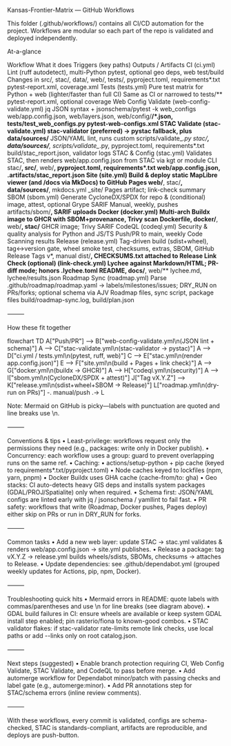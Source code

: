 Kansas-Frontier-Matrix — GitHub Workflows

This folder (.github/workflows/) contains all CI/CD automation for the project.
Workflows are modular so each part of the repo is validated and deployed independently.

At-a-glance

Workflow	What it does	Triggers (key paths)	Outputs / Artifacts
CI (ci.yml)	Lint (ruff autodetect), multi-Python pytest, optional geo deps, web test/build	Changes in src/, stac/, data/, web/, tests/, pyproject.toml, requirements*.txt	pytest-report.xml, coverage.xml
Tests (tests.yml)	Pure test matrix for Python + web (lighter/faster than full CI)	Same as CI or narrowed to tests/**	pytest-report.xml, optional coverage
Web Config Validate (web-config-validate.yml)	jq JSON syntax + jsonschema/pytest -k web_configs	web/app.config.json, web/layers.json, web/config/**/*.json, tests/test_web_configs.py	pytest-web-configs.xml
STAC Validate (stac-validate.yml)	stac-validator (preferred) → pystac fallback, plus data/sources/** JSON/YAML lint, runs custom scripts/validate_*.py	stac/**, data/sources/**, scripts/validate_*.py, pyproject.toml, requirements*.txt	build/stac_report.json, validator logs
STAC & Config (stac.yml)	Validates STAC, then renders web/app.config.json from STAC via kgt or module CLI	stac/**, src/**, web/**, pyproject.toml, requirements*.txt	web/app.config.json, .artifacts/stac_report.json
Site (site.yml)	Build & deploy static MapLibre viewer (and /docs via MkDocs) to GitHub Pages	web/**, stac/**, data/sources/**, mkdocs.yml	_site/ Pages artifact; link-check summary
SBOM (sbom.yml)	Generate CycloneDX/SPDX for repo & (conditional) image, attest, optional Grype SARIF	Manual, weekly, pushes	artifacts/sbom/**, SARIF uploads
Docker (docker.yml)	Multi-arch Buildx image to GHCR with SBOM+provenance, Trivy scan	Dockerfile, docker/**, web/**, stac/**	GHCR image; Trivy SARIF
CodeQL (codeql.yml)	Security & quality analysis for Python and JS/TS	Push/PR to main, weekly	Code Scanning results
Release (release.yml)	Tag-driven build (sdist+wheel), tag↔version gate, wheel smoke test, checksums, extras, SBOM, GitHub Release	Tags v*, manual	dist/**, CHECKSUMS.txt attached to Release
Link Check (optional) (link-check.yml)	Lychee against Markdown/HTML; PR-diff mode; honors .lychee.toml	README, docs/**, web/**	lychee.md, lychee/results.json
Roadmap Sync (roadmap.yml)	Parse .github/roadmap/roadmap.yaml → labels/milestones/issues; DRY_RUN on PRs/forks; optional schema via AJV	Roadmap files, sync script, package files	build/roadmap-sync.log, build/plan.json


⸻

How these fit together

flowchart TD
  A["Push/PR"] --> B["web-config-validate.yml\n(JSON lint + schema)"]
  A --> C["stac-validate.yml\n(stac-validator → pystac)"]
  A --> D["ci.yml / tests.yml\n(pytest, ruff, web)"]
  C --> E["stac.yml\n(render app.config.json)"]
  E --> F["site.yml\n(build + Pages + link check)"]
  A --> G["docker.yml\n(buildx → GHCR)"]
  A --> H["codeql.yml\n(security)"]
  A --> I["sbom.yml\n(CycloneDX/SPDX + attest)"]
  J["Tag vX.Y.Z"] --> K["release.yml\n(sdist+wheel+SBOM → Release)"]
  L["roadmap.yml\n(dry-run on PRs)"] -. manual/push .-> L

Note: Mermaid on GitHub is picky—labels with punctuation are quoted and line breaks use \n.

⸻

Conventions & tips
	•	Least-privilege: workflows request only the permissions they need (e.g., packages: write only in Docker publish).
	•	Concurrency: each workflow uses a group: guard to prevent overlapping runs on the same ref.
	•	Caching:
	•	actions/setup-python + pip cache (keyed to requirements*.txt/pyproject.toml)
	•	Node caches keyed to lockfiles (npm, yarn, pnpm)
	•	Docker Buildx uses GHA cache (cache-from/to: gha)
	•	Geo stacks: CI auto-detects heavy GIS deps and installs system packages (GDAL/PROJ/Spatialite) only when required.
	•	Schema first: JSON/YAML configs are linted early with jq / jsonschema / yamllint to fail fast.
	•	PR safety: workflows that write (Roadmap, Docker pushes, Pages deploy) either skip on PRs or run in DRY_RUN for forks.

⸻

Common tasks
	•	Add a new web layer: update STAC → stac.yml validates & renders web/app.config.json → site.yml publishes.
	•	Release a package: tag vX.Y.Z → release.yml builds wheels/sdists, SBOMs, checksums → attaches to Release.
	•	Update dependencies: see .github/dependabot.yml (grouped weekly updates for Actions, pip, npm, Docker).

⸻

Troubleshooting quick hits
	•	Mermaid errors in README: quote labels with commas/parentheses and use \n for line breaks (see diagram above).
	•	GDAL build failures in CI: ensure wheels are available or keep system GDAL install step enabled; pin rasterio/fiona to known-good combos.
	•	STAC validator flakes: if stac-validator rate-limits remote link checks, use local paths or add --links only on root catalog.json.

⸻

Next steps (suggested)
	•	Enable branch protection requiring CI, Web Config Validate, STAC Validate, and CodeQL to pass before merge.
	•	Add automerge workflow for Dependabot minor/patch with passing checks and label gate (e.g., automerge:minor).
	•	Add PR annotations step for STAC/schema errors (inline review comments).

⸻

With these workflows, every commit is validated, configs are schema-checked, STAC is standards-compliant, artifacts are reproducible, and deploys are push-button.